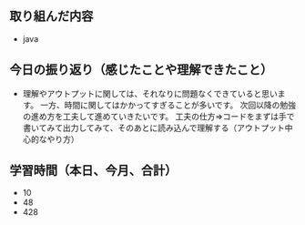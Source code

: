 ## 取り組んだ内容

- java

## 今日の振り返り（感じたことや理解できたこと）

- 理解やアウトプットに関しては、それなりに問題なくできていると思います。
一方、時間に関してはかかってすぎることが多いです。
次回以降の勉強の進め方を工夫して進めていきたいです。
工夫の仕方⇒コードをまずは手で書いてみて出力してみて、そのあとに読み込んで理解する（アウトプット中心的なやり方）

## 学習時間（本日、今月、合計）

- 10
- 48
- 428
